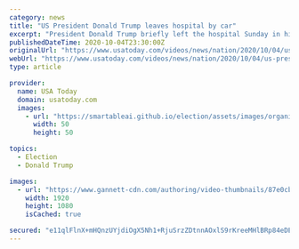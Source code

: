 ```yaml
---
category: news
title: "US President Donald Trump leaves hospital by car"
excerpt: "President Donald Trump briefly left the hospital Sunday in his car to wave to supporters gathered outside. Earlier in the day, Trump's doctor said he \"continued to improve.\" (Oct. 4)"
publishedDateTime: 2020-10-04T23:30:00Z
originalUrl: "https://www.usatoday.com/videos/news/nation/2020/10/04/us-president-donald-trump-leaves-hospital-car/3619782001/"
webUrl: "https://www.usatoday.com/videos/news/nation/2020/10/04/us-president-donald-trump-leaves-hospital-car/3619782001/"
type: article

provider:
  name: USA Today
  domain: usatoday.com
  images:
    - url: "https://smartableai.github.io/election/assets/images/organizations/usatoday.com-50x50.jpg"
      width: 50
      height: 50

topics:
  - Election
  - Donald Trump

images:
  - url: "https://www.gannett-cdn.com/authoring/video-thumbnails/87e0cb82-c9eb-4f5e-9fce-e85ac4be9bf8_poster.jpg?quality=10"
    width: 1920
    height: 1080
    isCached: true

secured: "e11qlFlnX+mHQnzUYjdiOgX5Nh1+RjuSrzZDtnnAOxlS9rKreeMHlBRp84eDESdC55L+bPPk2TXT6l7PpFQ8ztHiecq5ehi8drs5pE89XN/pN00xjO3JRpWLR9ApeK2gsgXBNmDweOi5hHZGIJK+sTHMuOeoKmjG0qVuFOA0rZ9lgQJ/X7irir6bgNY9hWC0Ox4tG9+OY2RCVYGpYoN97iGITi1vArIjb0EFJduXr6Q+q7/9MYPUs/d1hAerI9nKUqzzyrATcwQYs/a7HU+HXbVo6t3UCH4S2pR+GCRZf8MQn9Oh38XpEtT74zKu4ZU09rgTBEiv6Y0UoL4S++aPuB3snXdOdc6ia2eeWcLIhN0=;FlOmGniXDxMlZouslrZfng=="
---
```


